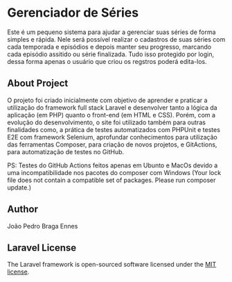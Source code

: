 # Gerenciador de Séries

Este é um pequeno sistema para ajudar a gerenciar suas séries de forma simples e rápida. Nele será possível realizar o cadastros de suas séries com cada temporada e episódios e depois manter seu progresso, marcando cada episódio assitido ou série finalizada. Tudo isso protegido por login, dessa forma apenas o usuário que criou os regstros poderá edita-los.

## About Project

O projeto foi criado inicialmente com objetivo de aprender e praticar a utilização do framework full stack Laravel e desenvolver tanto a lógica da aplicação (em PHP) quanto o front-end (em HTML e CSS). Porém, com a evolução do desenvolvimento, o site foi utilizado também para outras finalidades como, a prática de testes automatizados com PHPUnit e testes E2E com framework Selenium, aprofundar conhecimentos para utilização das ferramentas Composer, para criação de novos projetos, e GitActions, para automatização de testes no GitHub.

PS: Testes do GitHub Actions feitos apenas em Ubunto e MacOs devido a uma incompatibilidade nos pacotes do composer com Windows (Your lock file does not contain a compatible set of packages. Please run composer update.)

## Author

João Pedro Braga Ennes

## Laravel License

The Laravel framework is open-sourced software licensed under the [MIT license](https://opensource.org/licenses/MIT).
